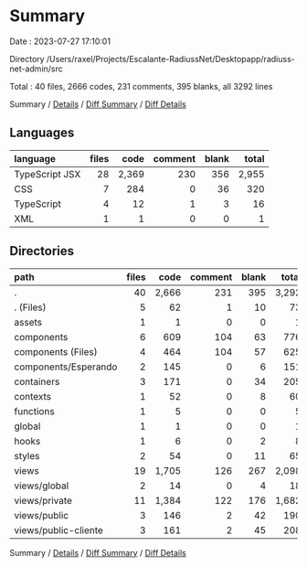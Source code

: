 # Summary

Date : 2023-07-27 17:10:01

Directory /Users/raxel/Projects/Escalante-RadiussNet/Desktopapp/radiuss-net-admin/src

Total : 40 files,  2666 codes, 231 comments, 395 blanks, all 3292 lines

Summary / [Details](details.md) / [Diff Summary](diff.md) / [Diff Details](diff-details.md)

## Languages
| language | files | code | comment | blank | total |
| :--- | ---: | ---: | ---: | ---: | ---: |
| TypeScript JSX | 28 | 2,369 | 230 | 356 | 2,955 |
| CSS | 7 | 284 | 0 | 36 | 320 |
| TypeScript | 4 | 12 | 1 | 3 | 16 |
| XML | 1 | 1 | 0 | 0 | 1 |

## Directories
| path | files | code | comment | blank | total |
| :--- | ---: | ---: | ---: | ---: | ---: |
| . | 40 | 2,666 | 231 | 395 | 3,292 |
| . (Files) | 5 | 62 | 1 | 10 | 73 |
| assets | 1 | 1 | 0 | 0 | 1 |
| components | 6 | 609 | 104 | 63 | 776 |
| components (Files) | 4 | 464 | 104 | 57 | 625 |
| components/Esperando | 2 | 145 | 0 | 6 | 151 |
| containers | 3 | 171 | 0 | 34 | 205 |
| contexts | 1 | 52 | 0 | 8 | 60 |
| functions | 1 | 5 | 0 | 0 | 5 |
| global | 1 | 1 | 0 | 0 | 1 |
| hooks | 1 | 6 | 0 | 2 | 8 |
| styles | 2 | 54 | 0 | 11 | 65 |
| views | 19 | 1,705 | 126 | 267 | 2,098 |
| views/global | 2 | 14 | 0 | 4 | 18 |
| views/private | 11 | 1,384 | 122 | 176 | 1,682 |
| views/public | 3 | 146 | 2 | 42 | 190 |
| views/public-cliente | 3 | 161 | 2 | 45 | 208 |

Summary / [Details](details.md) / [Diff Summary](diff.md) / [Diff Details](diff-details.md)